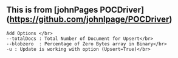 
**This is from [johnPages POCDriver]** (https://github.com/johnlpage/POCDriver) 
-------------------------------------------------------------------------------

```
Add Options </br>
--totalDocs : Total Number of Document for Upsert</br>
--blobzero  : Percentage of Zero Bytes array in Binary</br> 
-u : Update is working with option (Upsert=True)</br>
```

